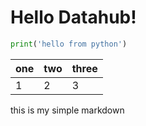 # Hello Datahub!

```python
print('hello from python')
```

| one | two | three |
| --- | --- | ----- |
| 1 | 2 | 3 |

this is my simple markdown
